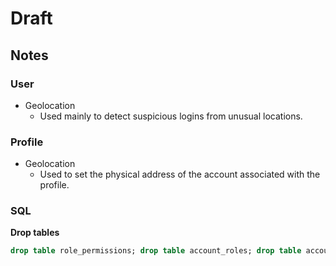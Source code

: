 # Draft

## Notes

### User

- Geolocation
  - Used mainly to detect suspicious logins from unusual locations.

### Profile

- Geolocation
  - Used to set the physical address of the account associated with the profile.

### SQL

**Drop tables**

```sql
drop table role_permissions; drop table account_roles; drop table accounts; drop table migrations; drop table permissions; drop table resources; drop table roles; drop table seeds; drop table users;
```
